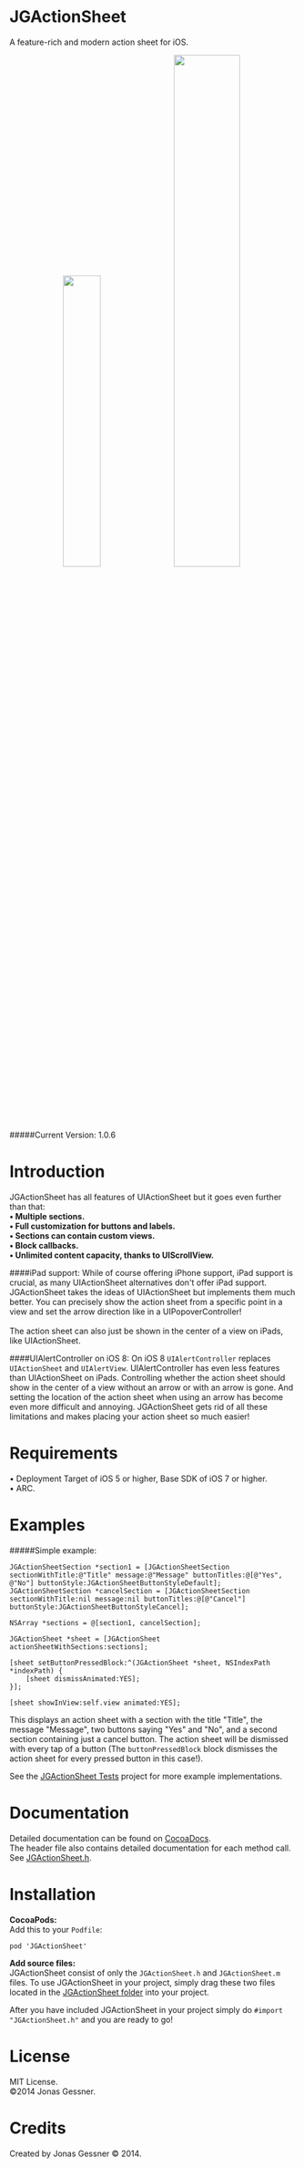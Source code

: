 JGActionSheet
=============

A feature-rich and modern action sheet for iOS.
<p align="center">
<img src="JGActionSheet Tests/Screenshots/1.png" width="36.2%"/>&nbsp;
<img src="JGActionSheet Tests/Screenshots/2.png" width="48%"/></p>

#####Current Version: 1.0.6

Introduction
===========
JGActionSheet has all features of UIActionSheet but it goes even further than that:<br>
<b>• Multiple sections.<br>
• Full customization for buttons and labels.<br>
• Sections can contain custom views.<br>
• Block callbacks.<br>
• Unlimited content capacity, thanks to UIScrollView.<br></b>

####iPad support:
While of course offering iPhone support, iPad support is crucial, as many UIActionSheet alternatives don't offer iPad support.<br>
JGActionSheet takes the ideas of UIActionSheet but implements them much better. You can precisely show the action sheet from a specific point in a view and set the arrow direction like in a UIPopoverController!<br><br>
The action sheet can also just be shown in the center of a view on iPads, like UIActionSheet.

####UIAlertController on iOS 8:
On iOS 8 `UIAlertController` replaces `UIActionSheet` and `UIAlertView`. UIAlertController has even less features than UIActionSheet on iPads. Controlling whether the action sheet should show in the center of a view without an arrow or with an arrow is gone. And setting the location of the action sheet when using an arrow has become even more difficult and annoying. JGActionSheet gets rid of all these limitations and makes placing your action sheet so much easier!

Requirements
=================

• Deployment Target of iOS 5 or higher, Base SDK of iOS 7 or higher.<br>
• ARC.

Examples
=================
#####Simple example:
```objc
JGActionSheetSection *section1 = [JGActionSheetSection sectionWithTitle:@"Title" message:@"Message" buttonTitles:@[@"Yes", @"No"] buttonStyle:JGActionSheetButtonStyleDefault];
JGActionSheetSection *cancelSection = [JGActionSheetSection sectionWithTitle:nil message:nil buttonTitles:@[@"Cancel"] buttonStyle:JGActionSheetButtonStyleCancel];

NSArray *sections = @[section1, cancelSection];

JGActionSheet *sheet = [JGActionSheet actionSheetWithSections:sections];

[sheet setButtonPressedBlock:^(JGActionSheet *sheet, NSIndexPath *indexPath) {
    [sheet dismissAnimated:YES];
}];
    
[sheet showInView:self.view animated:YES];
```

This displays an action sheet with a section with the title "Title", the message "Message", two buttons saying "Yes" and "No", and a second section containing just a cancel button. The action sheet will be dismissed with every tap of a button (The `buttonPressedBlock` block dismisses the action sheet for every pressed button in this case!).
<br>

See the <a href="JGActionSheet%20Tests">JGActionSheet Tests</a> project for more example implementations.

Documentation
================
Detailed documentation can be found on <a href="http://cocoadocs.org/docsets/JGActionSheet">CocoaDocs</a>.<br>
The header file also contains detailed documentation for each method call. See <a href="JGActionSheet/JGActionSheet.h">JGActionSheet.h</a>.

Installation
================
<b>CocoaPods:</b><br>
Add this to your `Podfile`:
```
pod 'JGActionSheet'
```

<b>Add source files:</b><br>
JGActionSheet consist of only the `JGActionSheet.h` and `JGActionSheet.m` files. To use JGActionSheet in your project, simply drag these two files located in the <a href="JGActionSheet">JGActionSheet folder</a> into your project.

After you have included JGActionSheet in your project simply do `#import "JGActionSheet.h"` and you are ready to go!

License
==========
MIT License.<br>
©2014 Jonas Gessner.

Credits
==========
Created by Jonas Gessner © 2014.<br>
